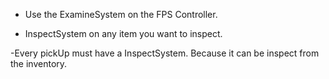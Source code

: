 - Use the ExamineSystem on the FPS Controller.

- InspectSystem on any item you want to inspect.

-Every pickUp must have a InspectSystem. Because it can be inspect from the inventory.



